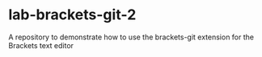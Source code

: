 # lab-brackets-git-2
A repository to demonstrate how to use the brackets-git extension for the Brackets text editor
